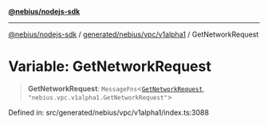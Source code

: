 [**@nebius/nodejs-sdk**](../../../../../README.md)

***

[@nebius/nodejs-sdk](../../../../../README.md) / [generated/nebius/vpc/v1alpha1](../README.md) / GetNetworkRequest

# Variable: GetNetworkRequest

> **GetNetworkRequest**: `MessageFns`\<[`GetNetworkRequest`](../interfaces/GetNetworkRequest.md), `"nebius.vpc.v1alpha1.GetNetworkRequest"`\>

Defined in: src/generated/nebius/vpc/v1alpha1/index.ts:3088
